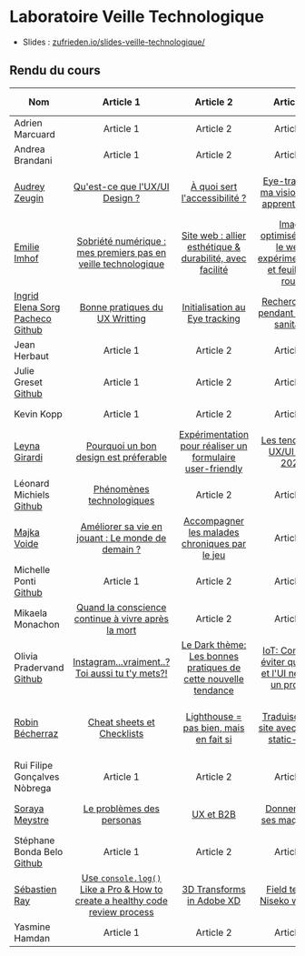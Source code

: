 # Laboratoire Veille Technologique

- Slides : [zufrieden.io/slides-veille-technologique/](https://zufrieden.io/slides-veille-technologique/)

## Rendu du cours

| Nom                              | Article 1     | Article 2     | Article 3     | Article 4     | Article 5     | A propos      |       |
| -------------------------------- |:-------------:|:-------------:|:-------------:|:-------------:|:-------------:|:-------------:| -----:|
| Adrien Marcuard	   			   | Article 1     | Article 2     | Article 3     | Article 4     | Article 5     | A propos      |       |
| Andrea Brandani				   | Article 1     | Article 2     | Article 3     | Article 4     | Article 5     | A propos      |       |
| [Audrey Zeugin](https://audilaraz.github.io)				       | [Qu'est-ce que l'UX/UI Design ?](https://audilaraz.github.io/posts/my-first-post/)     | [À quoi sert l'accessibilité ?](https://audilaraz.github.io/posts/my-second-post/)     | [Eye-tracking, ma vision, mon apprentissage](https://audilaraz.github.io/posts/my-third-post/)     | [E-commerce](https://audilaraz.github.io/posts/my-fourth-post/)     | [Les micro-interactions](https://audilaraz.github.io/posts/my-fifth-post/) et [Système typographique](https://audilaraz.github.io/posts/my-sixth-post/)    | [A propos](https://audilaraz.github.io/about/)      |       |
| [Emilie Imhof](https://emilieimhof.wordpress.com)				       | [Sobriété numérique : mes premiers pas en veille technologique](https://emilieimhof.wordpress.com/2020/11/25/sobriete-numerique-mes-premiers-pas-en-veille-technologique/)  |  [Site web : allier esthétique & durabilité, avec facilité](https://emilieimhof.wordpress.com/2020/12/01/site-web-allier-esthetique-et-durabilite-avec-facilite/)  |  [Image optimisée pour le web : expérimentation et feuille de route](https://emilieimhof.wordpress.com/2020/12/11/site-web-allier-esthetique-durabilite-avec-facilite-2/)  |  [Bien-être numérique : exploration de ses formes et nuances](https://emilieimhof.wordpress.com/2020/12/11/bien-etre-numerique-exploration-de-ses-formes-et-nuances/)  |  [Données personnelles : naviguer tout en gardant le cap vers la liberté](https://emilieimhof.wordpress.com/2020/12/15/donnees-personnelles-naviguer-tout-en-gardant-le-cap-vers-la-liberte/)     | [A propos](https://emilieimhof.wordpress.com/a-propos/)      |       |
| [Ingrid Elena Sorg Pacheco](https://ingridsorg.github.io/LabTech/) [Github](https://github.com/ingridsorg/LabTech/tree/master)		   | [Bonne pratiques du UX Writting](https://github.com/ingridsorg/LabTech/blob/master/content/blog/UXwritting.md)     | [Initialisation au Eye tracking ](https://github.com/ingridsorg/LabTech/blob/master/content/blog/UXEyeTracking.md)     | [Recherche UX pendant la crise sanitaire](https://github.com/ingridsorg/LabTech/blob/master/content/blog/:UXcovid.md)     | Article 4     | Article 5     | A propos      |       |
| Jean Herbaut				       | Article 1     | Article 2     | Article 3     | Article 4     | Article 5     | A propos      |       |
| Julie Greset [Github](https://github.com/julie-greset/labveiltech)	  | Article 1     | Article 2     | Article 3     | Article 4     | Article 5     | A propos      |       |			        
| Kevin Kopp				       | Article 1     | Article 2     | Article 3     | Article 4     | Article 5     | A propos      |       |
| [Leyna Girardi](https://leygir.github.io/leyna-blog/)				    | [Pourquoi un bon design est préferable](https://leygir.github.io/leyna-blog/posts/aesthetic-usability) | [Expérimentation pour réaliser un formulaire user-friendly](https://leygir.github.io/leyna-blog/posts/experimentation) | [Les tendances UX/UI pour 2021](https://leygir.github.io/leyna-blog/posts/tendancesux-ui) | [L'importance des formulaires](https://leygir.github.io/leyna-blog/posts/formulaires) | [Qu'est-ce que c'est l'UI/UX design ?](https://leygir.github.io/leyna-blog/posts/uxdesign)    | [A propos](https://leygir.github.io/leyna-blog/about/)      |       |
| Léonard Michiels	[Github](https://github.com/LeonardMichiels/LabVeillTec)			   | [Phénomènes technologiques](https://github.com/LeonardMichiels/LabVeillTec/blob/master/blog/content/post/Ph%C3%A9nom%C3%A8nes%20technologiques.md)     | Article 2     | Article 3     | Article 4     | Article 5     | [A propos](https://github.com/LeonardMichiels/LabVeillTec/blob/master/blog/content/%C3%80%20propos.md)      |       |
| [Majka Voide](https://majka-voide.github.io)				       | [Améliorer sa vie en jouant : Le monde de demain ?](https://majka-voide.github.io/posts/jouer-pour-ameliorer-sa-vie/)     | [Accompagner les malades chroniques par le jeu](https://majka-voide.github.io/posts/accompagnement-soins/)     | Article 3     | Article 4     | Article 5     | [A propos](https://majka-voide.github.io/about/)      |       |
| Michelle Ponti [Github](https://github.com/michelle-po/LabVeilTec)				   | Article 1     | Article 2     | Article 3     | Article 4     | Article 5     | A propos      |       |
| Mikaela Monachon				   | [Quand la conscience continue à vivre après la mort](https://github.com/Keassa/veille-mind-uploading/blob/main/veilleTech/content/posts/my-first-post.md)     | Article 2     | Article 3     | Article 4     | Article 5     | A propos      |       |
| Olivia Pradervand	[Github](https://github.com/olivia-prad/Blog-LabVeilTech) | [Instagram...vraiment..? Toi aussi tu t'y mets?!](https://github.com/olivia-prad/Blog-LabVeilTech/blob/main/quickstart/content/posts/post2_DarkUX.md) | [Le Dark thème: Les bonnes pratiques de cette nouvelle tendance](https://github.com/olivia-prad/Blog-LabVeilTech/blob/main/quickstart/content/posts/post3_DarkThemeUI.md) | [IoT: Comment éviter que l'UX et l'UI ne tuent un produit](https://github.com/olivia-prad/Blog-LabVeilTech/blob/main/quickstart/content/posts/post4_IoT.md) | [Et si les intelligences artificielles avaient un coeur?](https://github.com/olivia-prad/Blog-LabVeilTech/blob/main/quickstart/content/posts/post5_UXandAI.md) | [J'ai testé l'eye tracking. Ça s'est mal passé !](https://github.com/olivia-prad/Blog-LabVeilTech/blob/main/quickstart/content/posts/post6_experimentation.md )    | [A propos](https://github.com/olivia-prad/Blog-LabVeilTech/blob/main/quickstart/content/posts/post1_Intro.md)      |       |
| [Robin Bécherraz](https://blog.robinbecherraz.ch)				   | [Cheat sheets et Checklists](https://blog.robinbecherraz.ch/posts/cheatsheets/) | [Lighthouse = pas bien, mais en fait si](https://blog.robinbecherraz.ch/posts/lighthouse/) | [Traduisons un site avec node-static-i18n](https://blog.robinbecherraz.ch/posts/testonsi18n/) | [i18n et l10n](https://blog.robinbecherraz.ch/posts/i18netl10n/) | [Pourquoi tester vos sites avec un lecteur d&#39;écran?](https://blog.robinbecherraz.ch/posts/screenreaders/) 	| [A propos](https://blog.robinbecherraz.ch/apropos/)      |       |
| Rui Filipe Gonçalves Nòbrega	   | Article 1     | Article 2     | Article 3     | Article 4     | Article 5     | A propos      |       |
| [Soraya Meystre](https://soraya97.github.io/VeilleTechno/)				   | [Le problèmes des personas](https://soraya97.github.io/VeilleTechno/posts/personas/)     | [UX et B2B](https://soraya97.github.io/VeilleTechno/posts/uxbtob/)     | [Donner vie à ses maquettes](https://soraya97.github.io/VeilleTechno/posts/logiciel/)    | [Grilles de mises en page](https://soraya97.github.io/VeilleTechno/posts/grid/)     | [Page 404](https://soraya97.github.io/VeilleTechno/posts/404page/)     | [A propos](https://soraya97.github.io/VeilleTechno/about/)      |       |
| Stéphane Bonda Belo [Github](https://github.com/Stephane-panda/Stephane-Bonda-Belo)			   | Article 1     | Article 2     | Article 3     | Article 4     | Article 5     | A propos      |       |
| [Sébastien Ray](https://sebastienray.github.io/)				       | [Use `console.log()` Like a Pro & How to create a healthy code review process](https://sebastienray.github.io/posts/consolelog/)     | [3D Transforms in Adobe XD](https://sebastienray.github.io/posts/xd-update/)     | [Field testing Niseko website](https://sebastienray.github.io/posts/eyetracking/)     | [Ethical Design](https://sebastienray.github.io/posts/ethical-design/)    | [Will Robots Replace Designers](https://sebastienray.github.io/posts/willrobotsreplacedesigners/)     | [A propos](https://sebastienray.github.io/about/)      |       |
| Yasmine Hamdan				   | Article 1     | Article 2     | Article 3     | Article 4     | Article 5     | A propos      |       |


